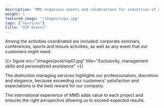 ```yaml
---
description: "MMS organizes events and celebrations for industries of different sectors operating in several countries."
weight: 5
featured_image: "/images/vips.jpg"
tags: ["services"]
title: "VIP Events"
---
```


Among the activities coordinated are included: corporate seminars, conferences, sports and leisure activities, as well as any event that our customers might need.

{{< figure src="/images/post/vip01.jpg" title="Exclusivity, management skills and personalized assistance" >}}

The distinction managing services highlights our professionalism, discretion and elegance, because exceeding our customers' satisfaction and expectations is the best reward for our company.

The international experience of MMS adds value to each project and ensures the right perspective allowing us to
exceed expected results.

